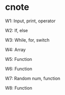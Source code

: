 # cnote
W1: Input, print, operator


W2: If, else

W3: While, for, switch

W4: Array

W5: Function

W6: Function

W7: Random num, function

W8: Function
